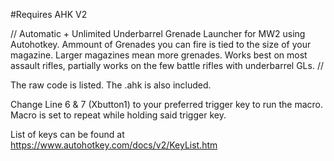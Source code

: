 #Requires AHK V2

// Automatic + Unlimited Underbarrel Grenade Launcher for MW2 using Autohotkey. Ammount of Grenades you can fire is tied to the size of your magazine. 
Larger magazines mean more grenades. Works best on most assault rifles, partially works on the few battle rifles with underbarrel GLs. //

The raw code is listed. 
The .ahk is also included.

Change Line 6 & 7 (Xbutton1) to your preferred trigger key to run the macro. Macro is set to repeat while holding said trigger key.

List of keys can be found at https://www.autohotkey.com/docs/v2/KeyList.htm
